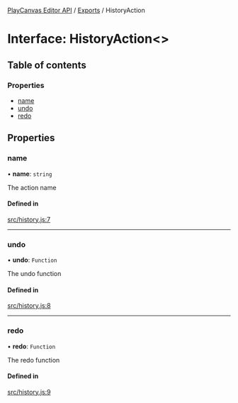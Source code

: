 [PlayCanvas Editor API](../README.md) / [Exports](../modules.md) / HistoryAction

# Interface: HistoryAction<\>

## Table of contents

### Properties

- [name](HistoryAction.md#name)
- [undo](HistoryAction.md#undo)
- [redo](HistoryAction.md#redo)

## Properties

### name

• **name**: `string`

The action name

#### Defined in

[src/history.js:7](https://github.com/playcanvas/editor-api/blob/f0df60d/src/history.js#L7)

___

### undo

• **undo**: `Function`

The undo function

#### Defined in

[src/history.js:8](https://github.com/playcanvas/editor-api/blob/f0df60d/src/history.js#L8)

___

### redo

• **redo**: `Function`

The redo function

#### Defined in

[src/history.js:9](https://github.com/playcanvas/editor-api/blob/f0df60d/src/history.js#L9)
